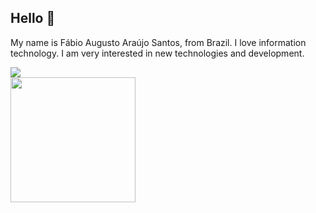 ## Hello 👋

My name is Fábio Augusto Araújo Santos, from Brazil. I love information technology. I am very interested in new technologies and development.

<div>
  <a href="https://www.linkedin.com/in/f%C3%A1bio-augusto-400b55202" target="_blank"><img src="https://img.shields.io/badge/-LinkedIn-%230077B5?style=for-the-badge&logo=linkedin&logoColor=white" target="_blank"></a> 
</div>

 <div>
  <a href="https://github.com/fabio-aug">

  <img height="200em" src="https://github-readme-stats.vercel.app/api/top-langs/?username=fabio-aug&layout=compact&langs_count=7&theme=dracula"/>
</div>